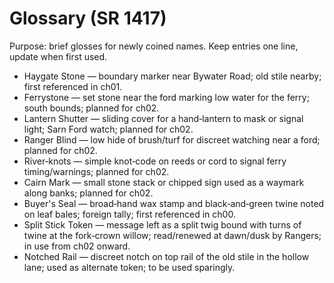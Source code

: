 # Glossary (SR 1417)

Purpose: brief glosses for newly coined names. Keep entries one line, update when first used.

- Haygate Stone — boundary marker near Bywater Road; old stile nearby; first referenced in ch01.
- Ferrystone — set stone near the ford marking low water for the ferry; south bounds; planned for ch02.
- Lantern Shutter — sliding cover for a hand‑lantern to mask or signal light; Sarn Ford watch; planned for ch02.
- Ranger Blind — low hide of brush/turf for discreet watching near a ford; planned for ch02.
- River‑knots — simple knot‑code on reeds or cord to signal ferry timing/warnings; planned for ch02.
- Cairn Mark — small stone stack or chipped sign used as a waymark along banks; planned for ch02.
- Buyer's Seal — broad‑hand wax stamp and black‑and‑green twine noted on leaf bales; foreign tally; first referenced in ch00.
- Split Stick Token — message left as a split twig bound with turns of twine at the fork‑crown willow; read/renewed at dawn/dusk by Rangers; in use from ch02 onward.
- Notched Rail — discreet notch on top rail of the old stile in the hollow lane; used as alternate token; to be used sparingly.
